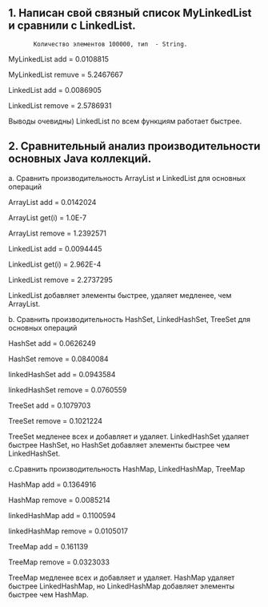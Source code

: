 ## 1. Написан свой связный список MyLinkedList и сравнили с LinkedList.

           Количество элементов 100000, тип  - String.
           
 MyLinkedList add = 0.0108815 
 
 MyLinkedList remuve = 5.2467667
 
 LinkedList add = 0.0086905
 
 LinkedList remove = 2.5786931
 
 
 Выводы очевидны)  LinkedList по всем функциям работает быстрее.

## 2. Сравнительный анализ производительности основных Java коллекций.

 a. Сравнить производительность ArrayList и LinkedList для основных операций

 ArrayList add = 0.0142024 
 
 ArrayList get(i) = 1.0E-7 
 
 ArrayList remove = 1.2392571 
 
 LinkedList add = 0.0094445
 
 LinkedList get(i) = 2.962E-4
 
 LinkedList remove = 2.2737295
 

 LinkedList добавляет элементы быстрее, удаляет медленее, чем ArrayList.

 b. Сравнить производительность HashSet, LinkedHashSet, TreeSet для основных операций
 
  HashSet add = 0.0626249
  
  HashSet remove = 0.0840084
  
  linkedHashSet add = 0.0943584
  
  linkedHashSet remove = 0.0760559
  
  TreeSet add = 0.1079703
  
  TreeSet remove = 0.1021224
  

TreeSet медленее всех и добавляет и удаляет. LinkedHashSet удаляет быстрее HashSet, но
HashSet добавляет элементы быстрее чем LinkedHashSet.

 c.Сравнить производительность HashMap, LinkedHashMap, TreeMap
 
  HashMap add = 0.1364916
  
  HashMap remove = 0.0085214
  
  linkedHashMap add = 0.1100594
  
  linkedHashMap remove = 0.0105017
  
  TreeMap add = 0.161139
  
  TreeMap remove = 0.0323033
  

TreeMap медленее всех и добавляет и удаляет. HashMap удаляет быстрее LinkedHashMap, но
LinkedHashMap добавляет элементы быстрее чем HashMap.
